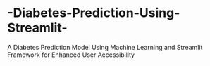 # -Diabetes-Prediction-Using-Streamlit-
A Diabetes Prediction Model Using Machine Learning and Streamlit Framework for Enhanced User Accessibility
